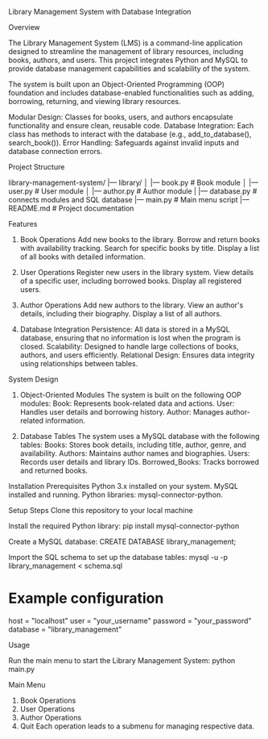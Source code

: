 Library Management System with Database Integration

Overview

The Library Management System (LMS) is a command-line application designed to streamline the management of library resources, including books, authors, and users. This project integrates Python and MySQL to provide database management capabilities and scalability of the system.

The system is built upon an Object-Oriented Programming (OOP) foundation and includes database-enabled functionalities such as adding, borrowing, returning, and viewing library resources.

Modular Design: Classes for books, users, and authors encapsulate functionality and ensure clean, reusable code.
Database Integration: Each class has methods to interact with the database (e.g., add_to_database(), search_book()).
Error Handling: Safeguards against invalid inputs and database connection errors.

Project Structure

library-management-system/
|–– library/
│   |–– book.py          # Book module
│   |–– user.py          # User module
│   |–– author.py        # Author module
|
|–– database.py          # connects modules and SQL database
|–– main.py              # Main menu script
|–– README.md            # Project documentation

Features
1. Book Operations
Add new books to the library.
Borrow and return books with availability tracking.
Search for specific books by title.
Display a list of all books with detailed information.

2. User Operations
Register new users in the library system.
View details of a specific user, including borrowed books.
Display all registered users.

3. Author Operations
Add new authors to the library.
View an author's details, including their biography.
Display a list of all authors.

4. Database Integration
Persistence: All data is stored in a MySQL database, ensuring that no information is lost when the program is closed.
Scalability: Designed to handle large collections of books, authors, and users efficiently.
Relational Design: Ensures data integrity using relationships between tables.


System Design
1. Object-Oriented Modules
The system is built on the following OOP modules:
Book: Represents book-related data and actions.
User: Handles user details and borrowing history.
Author: Manages author-related information.

2. Database Tables
The system uses a MySQL database with the following tables:
Books: Stores book details, including title, author, genre, and availability.
Authors: Maintains author names and biographies.
Users: Records user details and library IDs.
Borrowed_Books: Tracks borrowed and returned books.


Installation
Prerequisites
Python 3.x installed on your system.
MySQL installed and running.
Python libraries: mysql-connector-python.


Setup Steps
Clone this repository to your local machine

Install the required Python library:
pip install mysql-connector-python

Create a MySQL database:
CREATE DATABASE library_management;

Import the SQL schema to set up the database tables:
mysql -u <username> -p library_management < schema.sql


# Example configuration
host = "localhost"
user = "your_username"
password = "your_password"
database = "library_management"


Usage

Run the main menu to start the Library Management System:
python main.py


Main Menu
1. Book Operations
2. User Operations
3. Author Operations
4. Quit
Each operation leads to a submenu for managing respective data.
